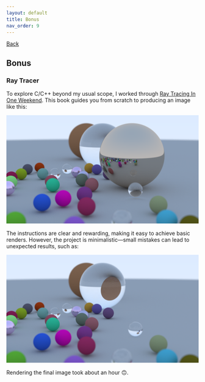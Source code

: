 ```yaml
---
layout: default
title: Bonus
nav_order: 9
---
```


[Back](projects.md)

## Bonus

### Ray Tracer

To explore C/C++ beyond my usual scope, I worked through [Ray Tracing In One Weekend](https://raytracing.github.io/books/RayTracingInOneWeekend.html). This book guides you from scratch to producing an image like this:

![Final rendered image](/images/projects/craysiete/lindissimo.png)

The instructions are clear and rewarding, making it easy to achieve basic renders. However, the project is minimalistic—small mistakes can lead to unexpected results, such as:

![Oopsie](/images/projects/craysiete/lindissirrissimo.png)

Rendering the final image took about an hour 🙃.
